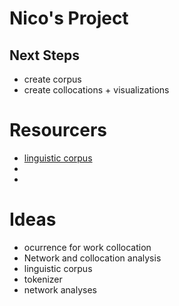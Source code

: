 # Nico's Project
## Next Steps
- create corpus
- create collocations + visualizations

# Resourcers
+ [linguistic corpus](https://stackoverflow.com/questions/4951751/creating-a-new-corpus-with-nltk)
+
+ 
# Ideas
+ ocurrence for work collocation
+ Network and collocation analysis
+ linguistic corpus
+ tokenizer
+ network analyses
